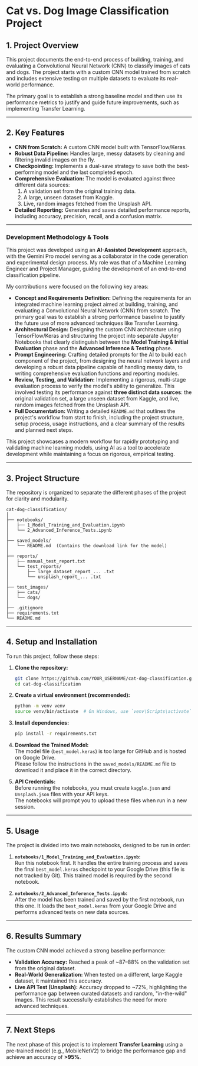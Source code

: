 # Cat vs. Dog Image Classification Project

## 1. Project Overview

This project documents the end-to-end process of building, training, and evaluating a Convolutional Neural Network (CNN) to classify images of cats and dogs. The project starts with a custom CNN model trained from scratch and includes extensive testing on multiple datasets to evaluate its real-world performance.

The primary goal is to establish a strong baseline model and then use its performance metrics to justify and guide future improvements, such as implementing Transfer Learning.

---

## 2. Key Features

- **CNN from Scratch:** A custom CNN model built with TensorFlow/Keras.
- **Robust Data Pipeline:** Handles large, messy datasets by cleaning and filtering invalid images on the fly.
- **Checkpointing:** Implements a dual-save strategy to save both the best-performing model and the last completed epoch.
- **Comprehensive Evaluation:** The model is evaluated against three different data sources:
  1. A validation set from the original training data.
  2. A large, unseen dataset from Kaggle.
  3. Live, random images fetched from the Unsplash API.
- **Detailed Reporting:** Generates and saves detailed performance reports, including accuracy, precision, recall, and a confusion matrix.
- ---
### Development Methodology & Tools

This project was developed using an **AI-Assisted Development** approach, with the Gemini Pro model serving as a collaborator in the code generation and experimental design process. My role was that of a Machine Learning Engineer and Project Manager, guiding the development of an end-to-end classification pipeline.

My contributions were focused on the following key areas:

* **Concept and Requirements Definition:** Defining the requirements for an integrated machine learning project aimed at building, training, and evaluating a Convolutional Neural Network (CNN) from scratch. The primary goal was to establish a strong performance baseline to justify the future use of more advanced techniques like Transfer Learning.
* **Architectural Design:** Designing the custom CNN architecture using TensorFlow/Keras and structuring the project into separate Jupyter Notebooks that clearly distinguish between the **Model Training & Initial Evaluation** phase and the **Advanced Inference & Testing** phase.
* **Prompt Engineering:** Crafting detailed prompts for the AI to build each component of the project, from designing the neural network layers and developing a robust data pipeline capable of handling messy data, to writing comprehensive evaluation functions and reporting modules.
* **Review, Testing, and Validation:** Implementing a rigorous, multi-stage evaluation process to verify the model's ability to generalize. This involved testing its performance against **three distinct data sources**: the original validation set, a large unseen dataset from Kaggle, and live, random images fetched from the Unsplash API.
* **Full Documentation:** Writing a detailed `README.md` that outlines the project's workflow from start to finish, including the project structure, setup process, usage instructions, and a clear summary of the results and planned next steps.

This project showcases a modern workflow for rapidly prototyping and validating machine learning models, using AI as a tool to accelerate development while maintaining a focus on rigorous, empirical testing.

---

## 3. Project Structure

The repository is organized to separate the different phases of the project for clarity and modularity.

```plaintext
cat-dog-classification/
│
├── notebooks/
│   ├── 1_Model_Training_and_Evaluation.ipynb
│   └── 2_Advanced_Inference_Tests.ipynb
│
├── saved_models/
│   └── README.md  (Contains the download link for the model)
│
├── reports/
│   ├── manual_test_report.txt
│   └── test_reports/
│       ├── large_dataset_report_... .txt
│       └── unsplash_report_... .txt
│
├── test_images/
│   ├── cats/
│   └── dogs/
│
├── .gitignore
├── requirements.txt
└── README.md
```

---

## 4. Setup and Installation

To run this project, follow these steps:

1. **Clone the repository:**
   ```bash
   git clone https://github.com/YOUR_USERNAME/cat-dog-classification.git
   cd cat-dog-classification
   ```

2. **Create a virtual environment (recommended):**
   ```bash
   python -m venv venv
   source venv/bin/activate  # On Windows, use `venv\Scripts\activate`
   ```

3. **Install dependencies:**
   ```bash
   pip install -r requirements.txt
   ```

4. **Download the Trained Model:**  
   The model file (`best_model.keras`) is too large for GitHub and is hosted on Google Drive.  
   Please follow the instructions in the `saved_models/README.md` file to download it and place it in the correct directory.

5. **API Credentials:**  
   Before running the notebooks, you must create `kaggle.json` and `Unsplash.json` files with your API keys.  
   The notebooks will prompt you to upload these files when run in a new session.

---

## 5. Usage

The project is divided into two main notebooks, designed to be run in order:

1. **`notebooks/1_Model_Training_and_Evaluation.ipynb`:**  
   Run this notebook first. It handles the entire training process and saves the final `best_model.keras` checkpoint to your Google Drive (this file is not tracked by Git). This trained model is required by the second notebook.

2. **`notebooks/2_Advanced_Inference_Tests.ipynb`:**  
   After the model has been trained and saved by the first notebook, run this one. It loads the `best_model.keras` from your Google Drive and performs advanced tests on new data sources.

---

## 6. Results Summary

The custom CNN model achieved a strong baseline performance:

- **Validation Accuracy:** Reached a peak of ~87–88% on the validation set from the original dataset.
- **Real-World Generalization:** When tested on a different, large Kaggle dataset, it maintained this accuracy.
- **Live API Test (Unsplash):** Accuracy dropped to ~72%, highlighting the performance gap between curated datasets and random, "in-the-wild" images. This result successfully establishes the need for more advanced techniques.

---

## 7. Next Steps

The next phase of this project is to implement **Transfer Learning** using a pre-trained model (e.g., MobileNetV2) to bridge the performance gap and achieve an accuracy of **>95%**.

